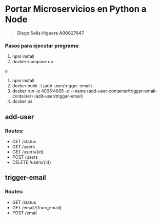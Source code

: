 # Portar Microservicios en Python a Node 
> **Diego Solis Higuera** **A00827847**
### Pasos para ejecutar programa:
1. npm install
2. docker-compose up

o
1. npm install
2. docker build -t (add-user/trigger-email) .
3. docker run -p 4005:4005 -d --name (add-user-container/trigger-email-container) (add-user/trigger-email)
4. docker ps

## add-user
### Routes: 
- GET /status
- GET /users
- GET /users/{id}
- POST /users
- DELETE /users/{id}


## trigger-email
### Routes: 
- GET /status
- GET /email/{from_email}
- POST /email

